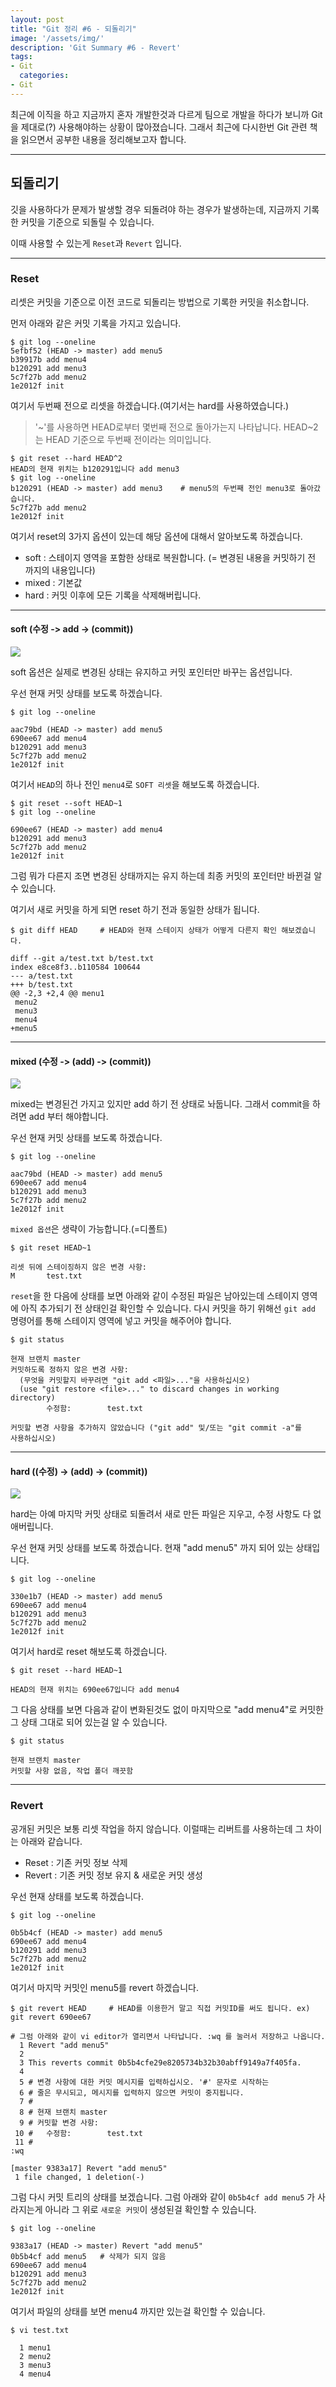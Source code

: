 ```yaml
---
layout: post
title: "Git 정리 #6 - 되돌리기"
image: '/assets/img/'
description: 'Git Summary #6 - Revert'
tags:
- Git
  categories:
- Git
---
```


최근에 이직을 하고 지금까지 혼자 개발한것과 다르게 팀으로 개발을 하다가 보니까 Git을 제대로(?) 사용해야하는 상황이 많아졌습니다. 그래서
최근에 다시한번 Git 관련 책을 읽으면서 공부한 내용을 정리해보고자 합니다.

---

## 되돌리기

깃을 사용하다가 문제가 발생할 경우 되돌려야 하는 경우가 발생하는데, 지금까지 기록한 커밋을 기준으로 되돌릴 수 있습니다.

이때 사용할 수 있는게 `Reset`과 `Revert` 입니다.

---

### Reset

리셋은 커밋을 기준으로 이전 코드로 되돌리는 방법으로 기록한 커밋을 취소합니다.

먼저 아래와 같은 커밋 기록을 가지고 있습니다.

```shell
$ git log --oneline
5efbf52 (HEAD -> master) add menu5
b39917b add menu4
b120291 add menu3
5c7f27b add menu2
1e2012f init
```

여기서 두번째 전으로 리셋을 하겠습니다.(여기서는 hard를 사용하였습니다.)

> '~'를 사용하면 HEAD로부터 몇번째 전으로 돌아가는지 나타납니다. HEAD~2는 HEAD 기준으로 두번째 전이라는 의미입니다.

```shell
$ git reset --hard HEAD^2
HEAD의 현재 위치는 b120291입니다 add menu3
$ git log --oneline
b120291 (HEAD -> master) add menu3    # menu5의 두번째 전인 menu3로 돌아갔습니다.
5c7f27b add menu2
1e2012f init
```

여기서 reset의 3가지 옵션이 있는데 해당 옵션에 대해서 알아보도록 하겠습니다.

- soft : 스테이지 영역을 포함한 상태로 복원합니다. (= 변경된 내용을 커밋하기 전 까지의 내용입니다)
- mixed : 기본값
- hard : 커밋 이후에 모든 기록을 삭제해버립니다.

---

#### soft (수정 -> add -> (commit))

![](https://miro.medium.com/max/2560/1*bp_bttN5fjmRstvvI3_h-Q.png)

soft 옵션은 실제로 변경된 상태는 유지하고 커밋 포인터만 바꾸는 옵션입니다.

우선 현재 커밋 상태를 보도록 하겠습니다.

```shell
$ git log --oneline 

aac79bd (HEAD -> master) add menu5
690ee67 add menu4
b120291 add menu3
5c7f27b add menu2
1e2012f init
```

여기서 `HEAD`의 하나 전인 `menu4`로 `SOFT 리셋`을 해보도록 하겠습니다.

```shell
$ git reset --soft HEAD~1
$ git log --oneline

690ee67 (HEAD -> master) add menu4
b120291 add menu3
5c7f27b add menu2
1e2012f init
```

그럼 뭐가 다른지 조면 변경된 상태까지는 유지 하는데 최종 커밋의 포인터만 바뀐걸 알 수 있습니다.

여기서 새로 커밋을 하게 되면 reset 하기 전과 동일한 상태가 됩니다.

```shell
$ git diff HEAD     # HEAD와 현재 스테이지 상태가 어떻게 다른지 확인 해보겠습니다.

diff --git a/test.txt b/test.txt
index e8ce8f3..b110584 100644
--- a/test.txt
+++ b/test.txt
@@ -2,3 +2,4 @@ menu1
 menu2
 menu3
 menu4
+menu5
```

---

#### mixed (수정 -> (add) -> (commit))

![](https://miro.medium.com/max/2376/1*scia9X1hN-L9A2GEpeb0sQ.png)

mixed는 변경된건 가지고 있지만 add 하기 전 상태로 놔둡니다. 그래서 commit을 하려면 add 부터 해야합니다.

우선 현재 커밋 상태를 보도록 하겠습니다.

```shell
$ git log --oneline 

aac79bd (HEAD -> master) add menu5
690ee67 add menu4
b120291 add menu3
5c7f27b add menu2
1e2012f init
```

`mixed 옵션`은 생략이 가능합니다.(=디폴트)

```shell
$ git reset HEAD~1

리셋 뒤에 스테이징하지 않은 변경 사항:
M       test.txt
```

`reset`을 한 다음에 상태를 보면 아래와 같이 수정된 파일은 남아있는데 스테이지 영역에 아직 추가되기 전 상태인걸 확인할 수 있습니다.
다시 커밋을 하기 위해선 `git add` 명령어를 통해 스테이지 영역에 넣고 커밋을 해주어야 합니다.

```shell
$ git status

현재 브랜치 master
커밋하도록 정하지 않은 변경 사항:
  (무엇을 커밋할지 바꾸려면 "git add <파일>..."을 사용하십시오)
  (use "git restore <file>..." to discard changes in working directory)
        수정함:        test.txt

커밋할 변경 사항을 추가하지 않았습니다 ("git add" 및/또는 "git commit -a"를
사용하십시오)
```

---

#### hard ((수정) -> (add) -> (commit))

![](https://miro.medium.com/max/2512/1*ixP648BrD9TOSEK-Z4wrRw.png)

hard는 아예 마지막 커밋 상태로 되돌려서 새로 만든 파일은 지우고, 수정 사항도 다 없애버립니다.

우선 현재 커밋 상태를 보도록 하겠습니다. 현재 "add menu5" 까지 되어 있는 상태입니다.

```shell
$ git log --oneline

330e1b7 (HEAD -> master) add menu5
690ee67 add menu4
b120291 add menu3
5c7f27b add menu2
1e2012f init
```

여기서 hard로 reset 해보도록 하겠습니다.

```shell
$ git reset --hard HEAD~1

HEAD의 현재 위치는 690ee67입니다 add menu4
```

그 다음 상태를 보면 다음과 같이 변화된것도 없이 마지막으로 "add menu4"로 커밋한 그 상태 그대로 되어 있는걸 알 수 있습니다.

```shell
$ git status

현재 브랜치 master
커밋할 사항 없음, 작업 폴더 깨끗함
```

---

### Revert

공개된 커밋은 보통 리셋 작업을 하지 않습니다. 이럴때는 리버트를 사용하는데 그 차이는 아래와 같습니다.

- Reset : 기존 커밋 정보 삭제
- Revert : 기존 커밋 정보 유지 & 새로운 커밋 생성

우선 현재 상태를 보도록 하겠습니다.

```shell
$ git log --oneline

0b5b4cf (HEAD -> master) add menu5
690ee67 add menu4
b120291 add menu3
5c7f27b add menu2
1e2012f init
```

여기서 마지막 커밋인 menu5를 revert 하겠습니다.

```shell
$ git revert HEAD     # HEAD를 이용한거 말고 직접 커밋ID를 써도 됩니다. ex) git revert 690ee67

# 그럼 아래와 같이 vi editor가 열리면서 나타납니다. :wq 를 눌러서 저장하고 나옵니다.
  1 Revert "add menu5"
  2 
  3 This reverts commit 0b5b4cfe29e8205734b32b30abff9149a7f405fa.
  4 
  5 # 변경 사항에 대한 커밋 메시지를 입력하십시오. '#' 문자로 시작하는
  6 # 줄은 무시되고, 메시지를 입력하지 않으면 커밋이 중지됩니다.
  7 #
  8 # 현재 브랜치 master
  9 # 커밋할 변경 사항:
 10 #   수정함:        test.txt
 11 #
:wq

[master 9383a17] Revert "add menu5"
 1 file changed, 1 deletion(-)
```

그럼 다시 커밋 트리의 상태를 보겠습니다. 그럼 아래와 같이 `0b5b4cf add menu5` 가 사라지는게 아니라 그 위로
`새로운 커밋`이 생성된걸 확인할 수 있습니다.

```shell
$ git log --oneline

9383a17 (HEAD -> master) Revert "add menu5"
0b5b4cf add menu5   # 삭제가 되지 않음
690ee67 add menu4
b120291 add menu3
5c7f27b add menu2
1e2012f init
```

여기서 파일의 상태를 보면 menu4 까지만 있는걸 확인할 수 있습니다.

```shell
$ vi test.txt

  1 menu1
  2 menu2
  3 menu3
  4 menu4
```

